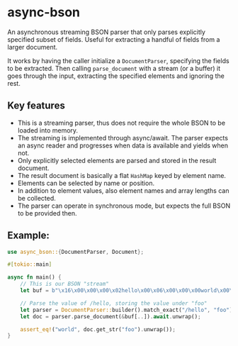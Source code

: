 # async-bson

An asynchronous streaming BSON parser that only parses explicitly specified subset of fields. Useful for extracting a handful of fields from a larger document.

It works by having the caller initialize a `DocumentParser`, specifying the fields to be extracted. Then calling `parse_document` with a stream (or a buffer) it goes through the input, extracting the specified elements and ignoring the rest.

## Key features
- This is a streaming parser, thus does not require the whole BSON to be loaded into memory.
- The streaming is implemented through async/await. The parser expects an async reader and progresses when data is available and yields when not.
- Only explicitly selected elements are parsed and stored in the result document.
- The result document is basically a flat `HashMap` keyed by element name.
- Elements can be selected by name or position.
- In addition to element values, also element names and array lengths can be collected.
- The parser can operate in synchronous mode, but expects the full BSON to be provided then.

## Example:
```rust
use async_bson::{DocumentParser, Document};

#[tokio::main]

async fn main() {
    // This is our BSON "stream"
    let buf = b"\x16\x00\x00\x00\x02hello\x00\x06\x00\x00\x00world\x00\x00";

    // Parse the value of /hello, storing the value under "foo"
    let parser = DocumentParser::builder().match_exact("/hello", "foo");
    let doc = parser.parse_document(&buf[..]).await.unwrap();

    assert_eq!("world", doc.get_str("foo").unwrap());
}
```
